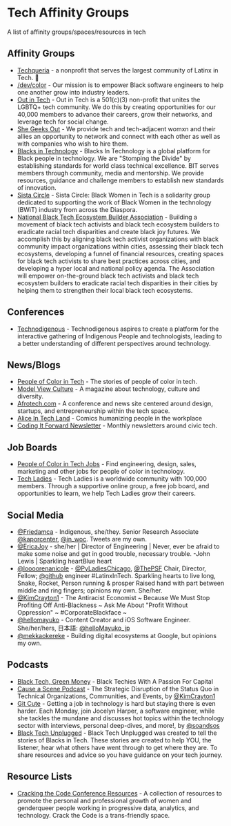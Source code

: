 # Tech Affinity Groups
A list of affinity groups/spaces/resources in tech 

## Affinity Groups
* [Techqueria](https://techqueria.org/) - a nonprofit that serves the largest community of Latinx in Tech. 🌮
* [/dev/color](https://www.devcolor.org/) - Our mission is to empower Black software engineers to help one another grow into industry leaders.
* [Out in Tech](https://outintech.com/) - Out in Tech is a 501(c)(3) non-profit that unites the LGBTQ+ tech community. We do this by creating opportunities for our 40,000 members to advance their careers, grow their networks, and leverage tech for social change.
* [She Geeks Out](https://shegeeksout.com/) - We provide tech and tech-adjacent womxn and their allies an opportunity to network and connect with each other as well as with companies who wish to hire them.
* [Blacks in Technology](https://www.blacksintechnology.net/) - Blacks In Technology is a global platform for Black people in technology. We are "Stomping the Divide" by establishing standards for world class technical excellence. BIT serves members through community, media and mentorship. We provide resources, guidance and challenge members to establish new standards of innovation.
* [Sista Circle](https://www.facebook.com/groups/scbwit/) - Sista Circle: Black Women in Tech is a solidarity group dedicated to supporting the work of Black Women in the technology (BWiT) industry from across the Diaspora.
* [National Black Tech Ecosystem Builder Association](https://www.umanityedu.com/episodes/national-black-tech-ecosystem-builder-association) - Building a movement of black tech activists and black tech ecosystem builders to eradicate racial tech disparities and create black joy futures. We accomplish this by aligning black tech activist organizations with black community impact organizations within cities, assessing their black tech ecosystems, developing a funnel of financial resources, creating spaces for black tech activists to share best practices across cities, and developing a hyper local and national policy agenda. The Association will empower on-the-ground black tech activists and black tech ecosystem builders to eradicate racial tech disparities in their cities by helping them to strengthen their local black tech ecosystems.

## Conferences
* [Technodigenous](https://technodigenous.org/about/) - Technodigenous aspires to create a platform for the interactive gathering of Indigenous People and technologists, leading to a better understanding of different perspectives around technology.


## News/Blogs
* [People of Color in Tech](https://peopleofcolorintech.com/) - The stories of people of color in tech.
* [Model View Culture](https://modelviewculture.com/) -  A magazine about technology, culture and diversity.
* [Afrotech.com](https://afrotech.com/) - A conference and news site centered around design, startups, and entrepreneurship within the tech space.
* [Alice In Tech Land](https://aliceintechland.org) - Comics humanizing people in the workplace
* [Coding It Forward Newsletter](https://us15.campaign-archive.com/home/?u=9254473a71d61ff7556fa5215&id=d4710348b9) - Monthly newsletters around civic tech.

## Job Boards
* [People of Color in Tech Jobs](https://pocitjobs.com) - Find engineering, design, sales, marketing and other jobs for people of color in technology.
* [Tech Ladies](https://www.hiretechladies.com/) - Tech Ladies is a worldwide community with 100,000 members. Through a supportive online group, a free job board, and opportunities to learn, we help Tech Ladies grow their careers.

## Social Media
* [@Friedamca](https://twitter.com/friedamca) - Indigenous, she/they. Senior Research Associate [@kaporcenter](https://twitter.com/kaporcenter), [@in_woc](https://twitter.com/in_woc). Tweets are my own.
* [@EricaJoy](https://twitter.com/EricaJoy) - she/her | Director of Engineering | Never, ever be afraid to make some noise and get in good trouble, necessary trouble. -John Lewis | Sparkling heartBlue heart
* [@loooorenanicole](https://twitter.com/loooorenanicole) - [@PyLadiesChicago](https://twitter.com/PyLadiesChicago), [@ThePSF](https://twitter.com/ThePSF) Chair, Director, Fellow; [@github](https://twitter.com/github) engineer #LatinxInTech. Sparkling hearts to live long, Snake, Rocket, Person running & prosper Raised hand with part between middle and ring fingers; opinions my own. She/her.
* [@KimCrayton1](https://twitter.com/KimCrayton1) - The Antiracist Economist ~ Because We Must Stop Profiting Off Anti-Blackness ~ Ask Me About "Profit Without Oppression" ~ #CorporateBlackface ~ 
* [@hellomayuko](https://twitter.com/hellomayuko) - Content Creator and iOS Software Engineer. She/her/hers, 日本語: [@helloMayuko_jp](https://twitter.com/helloMayuko_jp)
* [@mekkaokereke](https://twitter.com/mekkaokereke) - Building digital ecosystems at Google, but opinions my own.



## Podcasts
* [Black Tech, Green Money](https://www.afrotechpodcast.com/) - Black Techies With A Passion For Capital
* [Cause a Scene Podcast](https://hashtagcauseascene.com/podcast/category/podcasts/) - The Strategic Disruption of the Status Quo in Technical Organizations, Communities, and Events, by [@KimCrayton1](https://twitter.com/KimCrayton1)
* [Git Cute](https://gitcutepodcast.com/podcast/) - Getting a job in technology is hard but staying there is even harder. Each Monday, join Jocelyn Harper, a software engineer, while she tackles the mundane and discusses hot topics within the technology sector with interviews, personal deep-dives, and more!, by [@soandsos](https://twitter.com/soandsos)
* [Black Tech Unplugged](https://blacktechunplugged.com/) - Black Tech Unplugged was created to tell the stories of Blacks in Tech. These stories are created to help YOU, the listener, hear what others have went through to get where they are. To share resources and advice so you have guidance on your tech journey.

## Resource Lists
* [Cracking the Code Conference Resources](https://conference.crackthecode.io/resources/) - A collection of resources to promote the personal and professional growth of women and genderqueer people working in progressive data, analytics, and technology. Crack the Code is a trans-friendly space.

